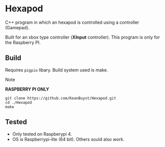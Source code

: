 # Hexapod

C++ program in which an hexapod is controlled using a controller (Gamepad).

Built for an xbox type controller (**XInput** controller). This program is only for the Raspberry PI.

## Build

Requires `pigpio` libary.
Build system used is make.

> [!NOTE]
> **RASPBERRY PI ONLY**

```
git clone https://github.com/KeanBuyst/Hexapod.git
cd ./Hexapod
make
```

## Tested

* Only tested on Raspberypi 4.
* OS is Raspberrypi-lite (64 bit). Others sould also work.
